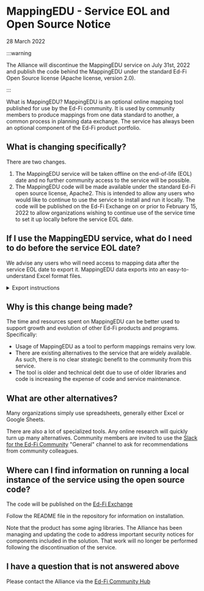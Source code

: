 # MappingEDU - Service EOL and Open Source Notice

28 March 2022

:::warning

The Alliance will discontinue the MappingEDU service on July 31st, 2022 and
publish the code behind the MappingEDU under the standard Ed-Fi Open Source
license (Apache license, version 2.0).

:::

What is MappingEDU? MappingEDU is an optional online mapping tool published for
use by the Ed-Fi community. It is used by community members to produce mappings
from one data standard to another, a common process in planning data exchange.
The service has always been an optional component of the Ed-Fi product
portfolio.

## What is changing specifically?

There are two changes.

1. The MappingEDU service will be taken offline on the end-of-life (EOL) date
   and no further community access to the service will be possible.
2. The MappingEDU code will be made available under the standard Ed-Fi open
   source license, Apache2. This is intended to allow any users who would like
   to continue to use the service to install and run it locally. The code will
   be published on the Ed-Fi Exchange on or prior to February 15, 2022 to allow
   organizations wishing to continue use of the service time to set it up
   locally before the service EOL date.

## If I use the MappingEDU service, what do I need to do before the service EOL date?

We advise any users who will need access to mapping data after the service EOL
date to export it. MappingEDU data exports into an easy-to-understand Excel
format files.

<details>
<summary>Export instructions</summary>
MappingEDU allows both data standards and mapping projects to be exported.

* To export a mapping, please use the instructions here: 1.12 - Export into
  Excel
* To export a data standard
  * Go to the home page of the data standard
  * Click on "Actions"
  * Click on "Export Data Standard" - the data standard will be exported in the
     format documented here: 1.1 - Format a Source Standard for Upload

</details>

## Why is this change being made?

The time and resources spent on MappingEDU can be better used to support growth
and evolution of other Ed-Fi products and programs. Specifically:

* Usage of MappingEDU as a tool to perform mappings remains very low.
* There are existing alternatives to the service that are widely available. As
  such, there is no clear strategic benefit to the community from this service.
* The tool is older and technical debt due to use of older libraries and code is
  increasing the expense of code and service maintenance.

## What are other alternatives?

Many organizations simply use spreadsheets, generally either Excel or Google
Sheets.

There are also a lot of specialized tools. Any online research will quickly turn
up many alternatives. Community members are invited to use the [Slack for the
Ed-Fi Community](/docs/community/involved/slack.md) "General" channel to ask for
recommendations from community colleagues.

## Where can I find information on running a local instance of the service using the open source code?

The code will be published on the [Ed-Fi
Exchange](https://edfi.atlassian.net/wiki/display/EXCHANGE/MappingEDU)

Follow the README file in the repository for information on installation.

Note that the product has some aging libraries. The Alliance has been managing
and updating the code to address important security notices for components
included in the solution. That work will no longer be performed following the
discontinuation of the service.

## I have a question that is not answered above

Please contact the Alliance via the [Ed-Fi Community
Hub](https://community.ed-fi.org)
